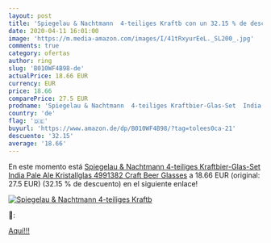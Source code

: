 ```yaml
---
layout: post
title: 'Spiegelau & Nachtmann  4-teiliges Kraftb con un 32.15 % de descuento'
date: 2020-04-11 16:01:00
image: 'https://m.media-amazon.com/images/I/41tRxyurEeL._SL200_.jpg'
comments: true
category: ofertas
author: ring
slug: 'B010WF4B98-de'
actualPrice: 18.66 EUR
currency: EUR
price: 18.66
comparePrice: 27.5 EUR
prodname: 'Spiegelau & Nachtmann  4-teiliges Kraftbier-Glas-Set  India Pale Ale  Kristallglas  4991382  Craft Beer Glasses'
country: 'de'
flag: '🇩🇪'
buyurl: 'https://www.amazon.de/dp/B010WF4B98/?tag=tolees0ca-21'
descuento: '32.15'
average: '18.66'
---
```


En este momento está [Spiegelau & Nachtmann  4-teiliges Kraftbier-Glas-Set  India Pale Ale  Kristallglas  4991382  Craft Beer Glasses](https://www.amazon.de/dp/B010WF4B98/?tag=tolees0ca-21) a 18.66 EUR (original: 27.5 EUR) (32.15 %  de descuento) en el siguiente enlace!

[![Spiegelau & Nachtmann  4-teiliges Kraftb](https://m.media-amazon.com/images/I/41tRxyurEeL._SL200_.jpg)](https://www.amazon.de/dp/B010WF4B98/?tag=tolees0ca-21)

🔎:


[Aquí!!!](https://www.amazon.de/dp/B010WF4B98/?tag=tolees0ca-21)
